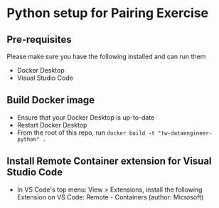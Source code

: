 # Python setup for Pairing Exercise

## Pre-requisites
Please make sure you have the following installed and can run them
* Docker Desktop
* Visual Studio Code
 
## Build Docker image
* Ensure that your Docker Desktop is up-to-date
* Restart Docker Desktop
* From the root of this repo, run `docker build -t "tw-dataengineer-python" .`

## Install Remote Container extension for Visual Studio Code
* In VS Code's top menu: View > Extensions, install the following Extension on VS Code:
Remote - Containers (author: Microsoft)
